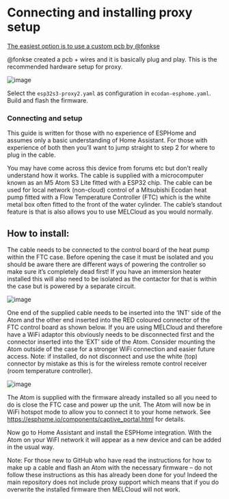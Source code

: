 # Connecting and installing proxy setup

[The easiest option is to use a custom pcb by @fonkse](https://github.com/gekkekoe/esphome-ecodan-hp/discussions/70#discussioncomment-11133291)

@fonkse created a pcb + wires and it is basically plug and play. This is the recommended hardware setup for proxy.

![image](https://github.com/gekkekoe/esphome-ecodan-hp/blob/main/img/proxy-setup.png?raw=true)

Select the `esp32s3-proxy2.yaml` as configuration in `ecodan-esphome.yaml`. Build and flash the firmware.

### Connecting and setup
This guide is written for those with no experience of ESPHome and assumes only a basic understanding of Home Assistant. For those with experience of both then you’ll want to jump straight to step 2 for where to plug in the cable.


You may have come across this device from forums etc but don’t really understand how it works. The cable is supplied with a microcomputer known as an M5 Atom S3 Lite fitted with a ESP32 chip. The cable can be used for local network (non-cloud) control of a Mitsubishi Ecodan heat pump fitted with a Flow Temperature Controller (FTC) which is the white metal box often fitted to the front of the water cylinder. The cable’s standout feature is that is also allows you to use MELCloud as you would normally.

 
## How to install:

 

The cable needs to be connected to the control board of the heat pump within the FTC case. Before opening the case it must be isolated and you should be aware there are different ways of powering the controller so make sure it’s completely dead first! If you have an immersion heater installed this will also need to be isolated as the contactor for that is within the case but is powered by a separate circuit.

 ![image](https://github.com/fonske/esphome-ecodan-hp/blob/main/img/connection_FTC.jpg?raw=true)

One end of the supplied cable needs to be inserted into the ‘INT’ side of the Atom and the other end inserted into the RED coloured connector of the FTC control board as shown below. If you are using MELCloud and therefore have a WiFi adaptor this obviously needs to be disconnected first and the connector inserted into the ‘EXT’ side of the Atom. Consider mounting the Atom outside of the case for a stronger WiFi connection and easier future access. Note: if installed, do not disconnect and use the white (top) connector by mistake as this is for the wireless remote control receiver (room temperature controller).

![image](https://github.com/fonske/esphome-ecodan-hp/blob/main/img/proxy2_atom.jpg?raw=true)

The Atom is supplied with the firmware already installed so all you need to do is close the FTC case and power up the unit. The Atom will now be in WiFi hotspot mode to allow you to connect it to your home network. See https://esphome.io/components/captive_portal.html for details.
 

Now go to Home Assistant and install the ESPHome integration. With the Atom on your WiFI network it will appear as a new device and can be added in the usual way.
 

Note: For those new to GitHub who have read the instructions for how to make up a cable and flash an Atom with the necessary firmware – do not follow these instructions as this has already been done for you! Indeed the main repository does not include proxy support which means that if you do overwrite the installed firmware then MELCloud will not work.


